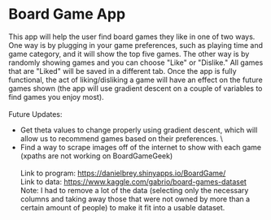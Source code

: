 # Board Game App
This app will help the user find board games they like in one of two ways. One way is by plugging in your game preferences, such as playing time and game category, and it will show the top five games. The other way is by randomly showing games and you can choose "Like" or "Dislike." All games that are "Liked" will be saved in a different tab. Once the app is fully functional, the act of liking/disliking a game will have an effect on the future games shown (the app will use gradient descent on a couple of variables to find games you enjoy most).\
\
Future Updates: 
- Get theta values to change properly using gradient descent, which will allow us to recommend games based on their preferences. \ 
- Find a way to scrape images off of the internet to show with each game (xpaths are not working on BoardGameGeek)
\
\
Link to program: https://danielbrey.shinyapps.io/BoardGame/ \
Link to data: https://www.kaggle.com/gabrio/board-games-dataset \
Note: I had to remove a lot of the data (selecting only the necessary columns and taking away those that were not owned by more than a certain amount of people) to make it fit into a usable dataset.
